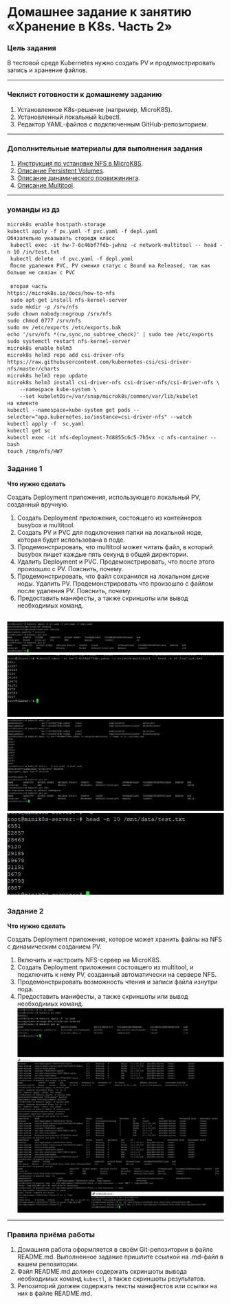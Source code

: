# Домашнее задание к занятию «Хранение в K8s. Часть 2»

### Цель задания

В тестовой среде Kubernetes нужно создать PV и продемострировать запись и хранение файлов.

------

### Чеклист готовности к домашнему заданию

1. Установленное K8s-решение (например, MicroK8S).
2. Установленный локальный kubectl.
3. Редактор YAML-файлов с подключенным GitHub-репозиторием.

------

### Дополнительные материалы для выполнения задания

1. [Инструкция по установке NFS в MicroK8S](https://microk8s.io/docs/nfs). 
2. [Описание Persistent Volumes](https://kubernetes.io/docs/concepts/storage/persistent-volumes/). 
3. [Описание динамического провижининга](https://kubernetes.io/docs/concepts/storage/dynamic-provisioning/). 
4. [Описание Multitool](https://github.com/wbitt/Network-MultiTool).

------
### уоманды из дз

```
microk8s enable hostpath-storage
kubectl apply -f pv.yaml -f pvc.yaml -f depl.yaml
Обязательно указывать сторедж класс
 kubectl exec -it hw-7-6c46bf7fdb-jwhnz -c network-multitool -- head -n 10 /in/test.txt
 kubectl delete  -f pvc.yaml -f depl.yaml
 После удаления PVC, PV сменил статус с Bound на Released, так как больше не связан с PVC
 
 вторая часть
https://microk8s.io/docs/how-to-nfs
 sudo apt-get install nfs-kernel-server
 sudo mkdir -p /srv/nfs
sudo chown nobody:nogroup /srv/nfs
sudo chmod 0777 /srv/nfs
sudo mv /etc/exports /etc/exports.bak
echo '/srv/nfs *(rw,sync,no_subtree_check)' | sudo tee /etc/exports
sudo systemctl restart nfs-kernel-server
microk8s enable helm3
microk8s helm3 repo add csi-driver-nfs https://raw.githubusercontent.com/kubernetes-csi/csi-driver-nfs/master/charts
microk8s helm3 repo update
microk8s helm3 install csi-driver-nfs csi-driver-nfs/csi-driver-nfs \
    --namespace kube-system \
    --set kubeletDir=/var/snap/microk8s/common/var/lib/kubelet
на клиенте
kubectl --namespace=kube-system get pods --selector="app.kubernetes.io/instance=csi-driver-nfs" --watch
kubectl apply -f  sc.yaml
kubectl get sc
kubectl exec -it nfs-deployment-7d8855c6c5-7h5vx -c nfs-container -- bash
touch /tmp/nfs/HW7
```

### Задание 1

**Что нужно сделать**

Создать Deployment приложения, использующего локальный PV, созданный вручную.

1. Создать Deployment приложения, состоящего из контейнеров busybox и multitool.
2. Создать PV и PVC для подключения папки на локальной ноде, которая будет использована в поде.
3. Продемонстрировать, что multitool может читать файл, в который busybox пишет каждые пять секунд в общей директории. 
4. Удалить Deployment и PVC. Продемонстрировать, что после этого произошло с PV. Пояснить, почему.
5. Продемонстрировать, что файл сохранился на локальном диске ноды. Удалить PV.  Продемонстрировать что произошло с файлом после удаления PV. Пояснить, почему.
5. Предоставить манифесты, а также скриншоты или вывод необходимых команд.

![](https://github.com/Pomidor20/notology/blob/main/Netology/22.k8s/22.7%20Volume%202/pic/1.JPG)
![](https://github.com/Pomidor20/notology/blob/main/Netology/22.k8s/22.7%20Volume%202/pic/2.JPG)
![](https://github.com/Pomidor20/notology/blob/main/Netology/22.k8s/22.7%20Volume%202/pic/3.JPG)
![](https://github.com/Pomidor20/notology/blob/main/Netology/22.k8s/22.7%20Volume%202/pic/4.JPG)
------

### Задание 2

**Что нужно сделать**

Создать Deployment приложения, которое может хранить файлы на NFS с динамическим созданием PV.

1. Включить и настроить NFS-сервер на MicroK8S.
2. Создать Deployment приложения состоящего из multitool, и подключить к нему PV, созданный автоматически на сервере NFS.
3. Продемонстрировать возможность чтения и записи файла изнутри пода. 
4. Предоставить манифесты, а также скриншоты или вывод необходимых команд.
![](https://github.com/Pomidor20/notology/blob/main/Netology/22.k8s/22.7%20Volume%202/pic/5.JPG)
![](https://github.com/Pomidor20/notology/blob/main/Netology/22.k8s/22.7%20Volume%202/pic/6.JPG)
------

### Правила приёма работы

1. Домашняя работа оформляется в своём Git-репозитории в файле README.md. Выполненное задание пришлите ссылкой на .md-файл в вашем репозитории.
2. Файл README.md должен содержать скриншоты вывода необходимых команд `kubectl`, а также скриншоты результатов.
3. Репозиторий должен содержать тексты манифестов или ссылки на них в файле README.md.
